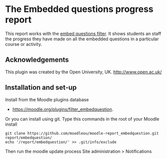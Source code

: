 # The Embedded questions progress report

This report works with the [embed questions filter](https://moodle.org/plugins/filter_embedquestion).
It shows students an staff the progress they have made on all the embedded questions
in a particular course or activity.


## Acknowledgements

This plugin was created by the Open University, UK. http://www.open.ac.uk/


## Installation and set-up

Install from the Moodle plugins database
* https://moodle.org/plugins/filter_embedquestion.

Or you can install using git. Type this commands in the root of your Moodle install

    git clone https://github.com/moodleou/moodle-report_embedquestion.git report/embedquestion/
    echo '/report/embedquestion/' >> .git/info/exclude

Then run the moodle update process
Site administration > Notifications
